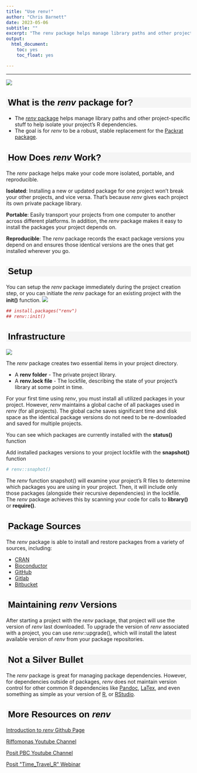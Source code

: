 ```yaml
---
title: "Use renv!"
author: "Chris Barnett"
date: 2023-05-06
subtitle: ""
excerpt: "The renv package helps manage library paths and other project-specific stuff to help isolate your project’s R dependencies. The goal is for renv to be a robust, stable replacement for the Packrat package."
output:
  html_document:
    toc: yes
    toc_float: yes

---
```


<style type="text/css">
h1.title { /* Header 4 - and the author and date headers use this too  */
  font-size: 40px;
  font-style: normal;
  font-weight: bold;
  font-family: Tahoma, Verdana, sans-serif;
  color: Black;
}

h4.author { /* Header 4 - and the author and date headers use this too  */
  font-size: 20px;
  font-style: normal;
  font-family: Tahoma, Verdana, sans-serif;
  color: Black;

}
h4.date { /* Header 4 - and the author and date headers use this too  */
  font-size: 20px;
  font-family: Tahoma, Verdana, sans-serif;
  color: Black;
}

h2 {/* Header 2 */
  font-size: 24px;
  font-family: Tahoma, Verdana, sans-serif;
  color: Black;
  background-color: WhiteSmoke;
  text-indent: 5px;
}
</style>

---

![](https://rstudio.github.io/renv/logo.svg)



## What is the *renv* package for?

- The [*renv* package](https://cran.r-project.org/web/packages/*renv*/index.html) helps manage library paths and other project-specific stuff to help isolate your project’s R dependencies.
- The goal is for *renv* to be a robust, stable replacement for the [Packrat package](https://rstudio.github.io/packrat/).

## How Does *renv* Work?

The *renv* package helps make your code more isolated, portable, and reproducible.

**Isolated**: Installing a new or updated package for one project won’t break your other projects, and vice versa. That’s because *renv* gives each project its own private package library.

**Portable**: Easily transport your projects from one computer to another across different platforms. In addition, the *renv* package makes it easy to install the packages your project depends on.

**Reproducible**: The *renv* package records the exact package versions you depend on and ensures those identical versions are the ones that get installed wherever you go.

## Setup
You can setup the *renv* package immediately during the project creation step, or you can initiate the *renv* package for an existing project with the **init()** function.
![](https://docs.posit.co/ide/user/ide/guide/environments/r/images/use-renv-with-project.png)



```r
## install.packages("renv")
## renv::init()
```

## Infrastructure
![](https://docs.posit.co/ide/user/ide/guide/environments/r/images/new-renv-project.png)

The *renv* package creates two essential items in your project directory.
  
  - A **renv folder** - The private project library.
  - A **renv.lock file** - The lockfile, describing the state of your project’s library at some point in time.
  
For your first time using *renv*, you must install all utilized packages in your project. However, *renv* maintains a global cache of all packages used in *renv* (for all projects). The global cache saves significant time and disk space as the identical package versions do not need to be re-downloaded and saved for multiple projects.

You can see which packages are currently installed with the **status()** function


Add installed packages versions to your project lockfile with the **snapshot()** function

```r
# renv::snaphot()
```

The *renv* function snapshot() will examine your project’s R files to determine which packages you are using in your project. Then, it will include only those packages (alongside their recursive dependencies) in the lockfile. The *renv* package achieves this by scanning your code for calls to **library()** or **require()**.

## Package Sources
The *renv* package is able to install and restore packages from a variety of sources, including:

- [CRAN](https://cran.r-project.org/)
- [Bioconductor](https://www.bioconductor.org/)
- [GitHub](https://github.com/)
- [Gitlab](https://about.gitlab.com/)
- [Bitbucket](https://bitbucket.org/product)

## Maintaining *renv* Versions
After starting a project with the *renv* package, that project will use the version of *renv* last downloaded. To upgrade the version of *renv* associated with a project, you can use *renv*::upgrade(), which will install the latest available version of *renv* from your package repositories.

## Not a Silver Bullet
The *renv* package is great for managing package dependencies. However, for dependencies outside of packages, *renv* does not maintain version control for other common R dependencies like [Pandoc](https://pandoc.org/), [LaTex](https://www.latex-project.org/), and even something as simple as your version of [R](https://www.r-project.org/about.html), or [RStudio](https://posit.co/products/open-source/rstudio/).

## More Resources on *renv*

[Introduction to *renv* Github Page](https://rstudio.github.io/*renv*/articles/*renv*.html)

[Riffomonas Youtube Channel](https://www.youtube.com/watch?v=yc7ZB4F_dc0)

[Posit PBC Youtube Channel](https://www.youtube.com/watch?v=GwVx_pf2uz4)

[Posit "Time_Travel_R" Webinar](https://posit.co/resources/videos/time-travel-r/)
